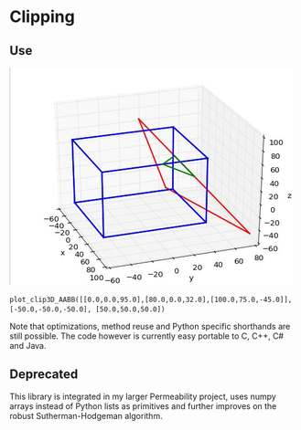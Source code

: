 # Clipping

Use
--------

![example](https://github.com/matt77hias/Clipping/blob/master/res/Example.jpg)

<code>plot_clip3D_AABB([[0.0,0.0,95.0],[80.0,0.0,32.0],[100.0,75.0,-45.0]], [-50.0,-50.0,-50.0], [50.0,50.0,50.0])</code>

Note that optimizations, method reuse and Python specific shorthands are still possible. The code however is currently easy portable to C, C++, C# and Java.

Deprecated
--------
This library is integrated in my larger Permeability project, uses numpy arrays instead of Python lists as primitives and further improves on the robust Sutherman-Hodgeman algorithm.
